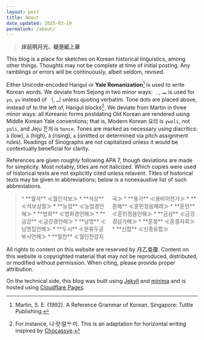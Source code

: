 ```yaml
---
layout: post
title: About
date_updated: 2025-03-19
permalink: /about/
---
```


> **床前明月光、疑是紙上章**

This blog is a place for sketches on Korean historical linguistics, among other things. Thoughts may not be complete at time of initial posting. Any ramblings or errors will be continuously, albeit seldom, revised.

Either Unicode-encoded Hangul or **Yale Romanization**[^1] is used to write Korean words. We deviate from Sejong in two minor ways: ᅟᆢ, ᅟᆖ is used for `yo`, `yu` instead of ᅟᆝ, ᅟᆜ unless quoting verbatim. Tone dots are placed above, instead of to the left of, Hangul blocks[^2]. We deviate from Martin in three minor ways: all Koreanic forms postdating Old Korean are rendered using Middle Korean Yale conventions; that is, Modern Korean 요리 is `ywoli`, not `yoli`, and Jeju ᄒᆞᆫ저 is `honce`. Tones are marked as necessary using diacritics: `à` (low), `á` (high), `ǎ` (rising), `a` (omitted or determined via pitch assignment rules). Readings of Sinographs are not capitalized unless it would be contextually beneficial for clarity.

[^1]: Martin, S. E. (1992). A Reference Grammar of Korean. Singapore: Tuttle Publishing.
[^2]: For instance, 나랏〮말〯ᄊᆞ미〮. This is an adaptation for horizontal writing inspired by [Chocassye](https://find.됬.xyz/).

References are given roughly following APA 7, though deviations are made for simplicity. Most notably, titles are not italicized. Which copies were used of historical texts are not explicitly cited unless relavent. Titles of historical texts may be given in abbreviations; below is a nonexaustive list of such abbreviations.

> <div style="column-count: 2;">
> * **월석** ≪월인석보≫
> * **석상** ≪석보상절≫
> * **능엄** ≪능엄경언해≫
> * **법화** ≪법화경언해≫
> * **금강** ≪금강경언해≫
> * **남명** ≪남명집언해≫
> * **두시** ≪분류두공부시언해≫
> * **월천** ≪월인천강지곡≫
> * **용가** ≪용비어천가≫
> * **훈해** ≪훈민정음해례≫
> * **훈언** ≪훈민정음언해≫
> * **금삼** ≪금강경삼가해≫
> * **훈몽** ≪훈몽자회≫ 
> * **신합** ≪신증유합≫ 
> </div>

All rights to content on this website are reserved by 月乙兎瓊. Content on this website is copyrighted material that may not be reproduced, distributed, or modified without permission. When citing, please provide proper attribution.

On the technical side, this blog was built using [Jekyll](https://github.com/jekyll/jekyll) and [minima](https://github.com/jekyll/minima) and is hosted using [Cloudflare Pages](https://pages.cloudflare.com/).